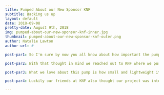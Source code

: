 ```yaml
---
title: Pumped About our New Sponsor KNF
subtitle: Backing us up
layout: default
date: 2018-09-08
pretty-date: August 9th, 2018
img: pumped-about-our-new-sponsor-knf-inner.jpg
thumbnail: pumped-about-our-new-sponsor-knf-outer.png
author: Natalie Lawton
author-url: #

post-par1: So I'm sure by now you all know about how important the pump is to our experiement. If the pump were to fail then our whole sampling bag system will fail with it. Now we've begun testing and already managed to burn out one Arduino our thoughts began to think more seriously about what would happen if the pump was to break before we even launched.

post-par2: With that thought in mind we reached out to KNF where we purchased our original pump from. Having already done succesful testing on that pump and from literature we knew it was a good choice and if we were gonna get a back up we wanted one that was exactly the same.

post-par3: What we love about this pump is how small and lightweight it is, which allows us to fit it into our compact pneumatic system easily, its low power draw, which allows us to sample for longer and more frequently and how well it has been performing in our vacuum chamber tests so far, where we are finding the flow rate is still sufficient.

post-par4: Luckily our friends at KNF also thought our project was interesting and should provide some nice data from the stratosphere so they have kindly supplied us with a backup pump. Now we can all sleep a little easier at night knowing that if we damage the pump during testing the experiment can still go on.

---
```


